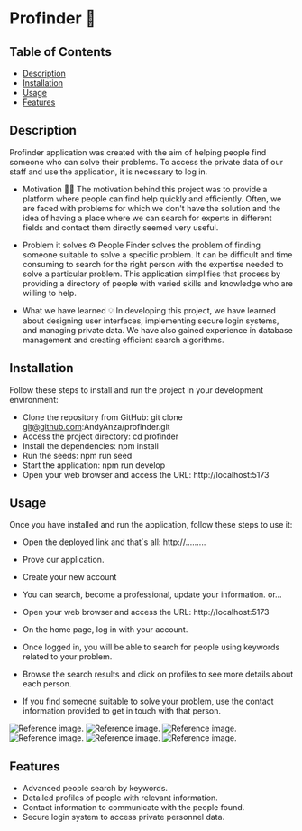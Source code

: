 # Profinder 👤

## Table of Contents
- [Description](#description)
- [Installation](#installation)
- [Usage](#usage)
- [Features](#features)

## Description
Profinder application was created with the aim of helping people find someone who can solve their problems. To access the private data of our staff and use the application, it is necessary to log in. 

- Motivation 💪🏻
The motivation behind this project was to provide a platform where people can find help quickly and efficiently. Often, we are faced with problems for which we don't have the solution and the idea of having a place where we can search for experts in different fields and contact them directly seemed very useful.

- Problem it solves ⚙️
People Finder solves the problem of finding someone suitable to solve a specific problem. It can be difficult and time consuming to search for the right person with the expertise needed to solve a particular problem. This application simplifies that process by providing a directory of people with varied skills and knowledge who are willing to help.

- What we have learned 💡
In developing this project, we have learned about designing user interfaces, implementing secure login systems, and managing private data. We have also gained experience in database management and creating efficient search algorithms.

## Installation
Follow these steps to install and run the project in your development environment:

- Clone the repository from GitHub: git clone git@github.com:AndyAnza/profinder.git  
- Access the project directory: cd profinder
- Install the dependencies: npm install
- Run the seeds: npm run seed
- Start the application: npm run develop
- Open your web browser and access the URL: http://localhost:5173

## Usage
Once you have installed and run the application, follow these steps to use it:

- Open the deployed link and that´s all: http://.........
- Prove our application.
- Create your new account  
- You can search, become a professional, update your information.
or... 

- Open your web browser and access the URL: http://localhost:5173
- On the home page, log in with your account.
- Once logged in, you will be able to search for people using keywords related to your problem.
- Browse the search results and click on profiles to see more details about each person.
- If you find someone suitable to solve your problem, use the contact information provided to get in touch with that person.

![Reference image.](./assets/home.png)
![Reference image.](./assets/login.png)
![Reference image.](./assets/sign.png)
![Reference image.](./assets/prosearch.png)
![Reference image.](./assets/home-login.png)
![Reference image.](./assets/drop-down-menu.png)


## Features
- Advanced people search by keywords.
- Detailed profiles of people with relevant information.
- Contact information to communicate with the people found.
- Secure login system to access private personnel data.


